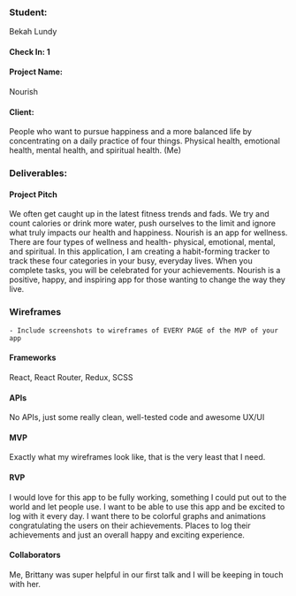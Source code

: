 ### Student:
Bekah Lundy
#### Check In: 1

#### Project Name:
Nourish
#### Client:
People who want to pursue happiness and a more balanced life by concentrating on a daily practice of four things. Physical health, emotional health, mental health, and spiritual health. (Me)
### Deliverables:

#### Project Pitch
We often get caught up in the latest fitness trends and fads. We try and count calories or drink more water, push ourselves to the limit and ignore what truly impacts our health and happiness. Nourish is an app for wellness. There are four types of wellness and health- physical, emotional, mental, and spiritual. In this application, I am creating a habit-forming tracker to track these four categories in your busy, everyday lives. When you complete tasks, you will be celebrated for your achievements. Nourish is a positive, happy, and inspiring app for those wanting to change the way they live.

### Wireframes
    - Include screenshots to wireframes of EVERY PAGE of the MVP of your app

#### Frameworks
React, React Router, Redux, SCSS

#### APIs
No APIs, just some really clean, well-tested code and awesome UX/UI

#### MVP
Exactly what my wireframes look like, that is the very least that I need.

#### RVP
I would love for this app to be fully working, something I could put out to the world and let people use. I want to be able to use this app and be excited to log with it every day. I want there to be colorful graphs and animations congratulating the users on their achievements. Places to log their achievements and just an overall happy and exciting experience. 

#### Collaborators
Me, Brittany was super helpful in our first talk and I will be keeping in touch with her.
